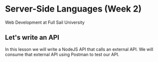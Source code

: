 # Server-Side Languages (Week 2)

Web Development at Full Sail University
## Let's write an API

In this lesson we will write a NodeJS API that calls an external API. We will consume that external API using Postman to test our API.
